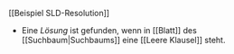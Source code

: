 [[Beispiel SLD-Resolution]]

- Eine _Lösung_ ist gefunden, wenn in [[Blatt]] des [[Suchbaum|Suchbaums]] eine [[Leere Klausel]] steht.
